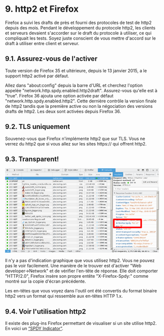 # 9. http2 et Firefox

Firefox a suivi les drafts de près et fourni des protocoles de test de http2 depuis des mois. Pendant le développement du protocole http2, les clients et serveurs devaient s'accorder sur le draft du protocole à utiliser, ce qui compliquait les tests. Soyez juste conscient de vous mettre d'accord sur le draft à utiliser entre client et serveur.

## 9.1. Assurez-vous de l'activer

Toute version de Firefox 35 et ultérieure, depuis le 13 janvier 2015, a le support http2 activé par défaut.

Allez dans "about:config" depuis la barre d'URL et cherchez l'option appelée "network.http.spdy.enabled.http2draft". Assurez-vous qu'elle est à "true". Firefox 36 ajouta une option activée par défaut "network.http.spdy.enabled.http2". Cette dernière contrôle la version finale de http2 tandis que la première active ou non la négociation des versions drafts de http2. Les deux sont activées depuis Firefox 36.

## 9.2. TLS uniquement

Souvenez-vous que Firefox n'implémente http2 que sur TLS. Vous ne verrez du http2 que si vous allez sur les sites https:// qui offrent http2.

## 9.3. Transparent!

![ Copie d'écran montrant que Firefox utilise http2 draft-12](https://raw.githubusercontent.com/bagder/http2-explained/master/images/firefox-screenshot.png)

Il n'y a pas d'indication graphique que vous utilisez http2. Vous ne pouvez pas le voir facilement. Une manière de le trouver est d'activer "Web developer->Network" et de vérifier l'en-tête de réponse. Elle doit comporter "HTTP/2.0", Firefox insère son propre entête "X-Firefox-Spdy:" comme montré sur la copie d'écran précédente.

Les en-têtes que vous voyez dans l'outil ont été convertis du format binaire http2 vers un format qui ressemble aux en-têtes HTTP 1.x.

## 9.4. Voir l'utilisation http2

Il existe des plug-ins Firefox permettant de visualiser si un site utilise http2. En voici un [“SPDY Indicator”](https://addons.mozilla.org/en-US/firefox/addon/spdy-indicator/).
